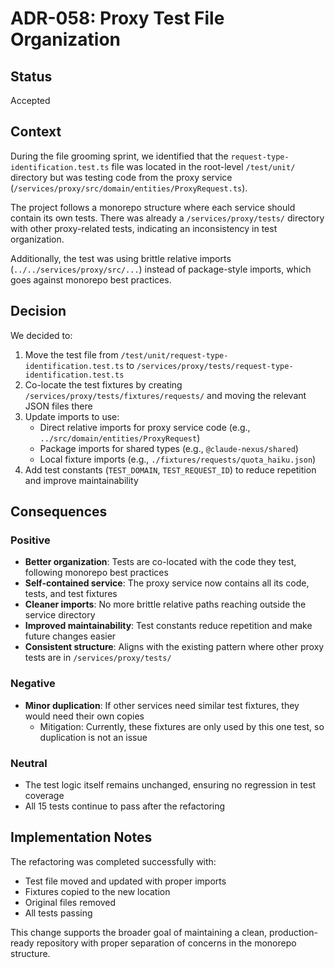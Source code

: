 # ADR-058: Proxy Test File Organization

## Status

Accepted

## Context

During the file grooming sprint, we identified that the `request-type-identification.test.ts` file was located in the root-level `/test/unit/` directory but was testing code from the proxy service (`/services/proxy/src/domain/entities/ProxyRequest.ts`).

The project follows a monorepo structure where each service should contain its own tests. There was already a `/services/proxy/tests/` directory with other proxy-related tests, indicating an inconsistency in test organization.

Additionally, the test was using brittle relative imports (`../../services/proxy/src/...`) instead of package-style imports, which goes against monorepo best practices.

## Decision

We decided to:

1. Move the test file from `/test/unit/request-type-identification.test.ts` to `/services/proxy/tests/request-type-identification.test.ts`
2. Co-locate the test fixtures by creating `/services/proxy/tests/fixtures/requests/` and moving the relevant JSON files there
3. Update imports to use:
   - Direct relative imports for proxy service code (e.g., `../src/domain/entities/ProxyRequest`)
   - Package imports for shared types (e.g., `@claude-nexus/shared`)
   - Local fixture imports (e.g., `./fixtures/requests/quota_haiku.json`)
4. Add test constants (`TEST_DOMAIN`, `TEST_REQUEST_ID`) to reduce repetition and improve maintainability

## Consequences

### Positive

- **Better organization**: Tests are co-located with the code they test, following monorepo best practices
- **Self-contained service**: The proxy service now contains all its code, tests, and test fixtures
- **Cleaner imports**: No more brittle relative paths reaching outside the service directory
- **Improved maintainability**: Test constants reduce repetition and make future changes easier
- **Consistent structure**: Aligns with the existing pattern where other proxy tests are in `/services/proxy/tests/`

### Negative

- **Minor duplication**: If other services need similar test fixtures, they would need their own copies
  - Mitigation: Currently, these fixtures are only used by this one test, so duplication is not an issue

### Neutral

- The test logic itself remains unchanged, ensuring no regression in test coverage
- All 15 tests continue to pass after the refactoring

## Implementation Notes

The refactoring was completed successfully with:

- Test file moved and updated with proper imports
- Fixtures copied to the new location
- Original files removed
- All tests passing

This change supports the broader goal of maintaining a clean, production-ready repository with proper separation of concerns in the monorepo structure.
